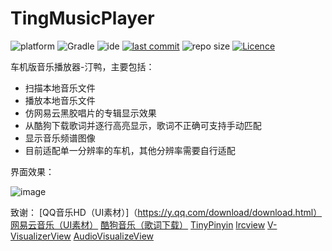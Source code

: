 # TingMusicPlayer

![platform](https://img.shields.io/badge/platform-Android-lightgrey.svg)
![Gradle](https://img.shields.io/badge/Gradle-3.1.2-brightgreen.svg)
![ide](https://img.shields.io/badge/IDE-Android%20Studio-brightgreen.svg)
[![last commit](https://img.shields.io/github/last-commit/ahuyangdong/TingMusicPlayer.svg)](https://github.com/ahuyangdong/TingMusicPlayer/commits/main)
![repo size](https://img.shields.io/github/repo-size/ahuyangdong/TingMusicPlayer.svg)
[![Licence](https://img.shields.io/github/license/ahuyangdong/TingMusicPlayer.svg)](https://github.com/ahuyangdong/TingMusicPlayer/blob/main/LICENSE)

车机版音乐播放器-汀鸭，主要包括：

- 扫描本地音乐文件
- 播放本地音乐文件
- 仿网易云黑胶唱片的专辑显示效果
- 从酷狗下载歌词并逐行高亮显示，歌词不正确可支持手动匹配
- 显示音乐频谱图像
- 目前适配单一分辨率的车机，其他分辨率需要自行适配

界面效果：

![image](https://github.com/ahuyangdong/TingMusicPlayer/blob/main/images/demo.gif)


致谢：
[QQ音乐HD（UI素材）]（https://y.qq.com/download/download.html）
[网易云音乐（UI素材）](https://music.163.com/#/download)
[酷狗音乐（歌词下载）](https://www.kugou.com/)
[TinyPinyin](https://github.com/promeG/TinyPinyin)
[lrcview](https://github.com/wangchenyan/lrcview)
[V-VisualizerView](https://github.com/Vension/V-VisualizerView)
[AudioVisualizeView](https://github.com/GitHubZJY/AudioVisualizeView)
